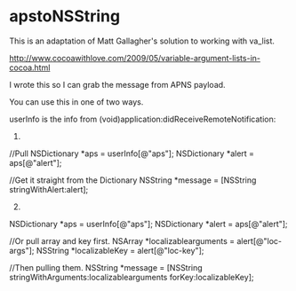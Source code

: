 apstoNSString
=============

This is an adaptation of Matt Gallagher's solution to working with va_list.

http://www.cocoawithlove.com/2009/05/variable-argument-lists-in-cocoa.html


I wrote this so I can grab the message from APNS payload.

You can use this in one of two ways.


userInfo is the info from (void)application:didReceiveRemoteNotification:

1.

//Pull 
NSDictionary *aps = userInfo[@"aps"];
NSDictionary *alert = aps[@"alert"];

//Get it straight from the Dictionary
NSString *message = [NSString stringWithAlert:alert];

2.

NSDictionary *aps = userInfo[@"aps"];
NSDictionary *alert = aps[@"alert"];

//Or pull array and key first.
NSArray *localizablearguments = alert[@"loc-args"];
NSString *localizableKey = alert[@"loc-key"];

//Then pulling them.
NSString *message = [NSString stringWithArguments:localizablearguments forKey:localizableKey];
